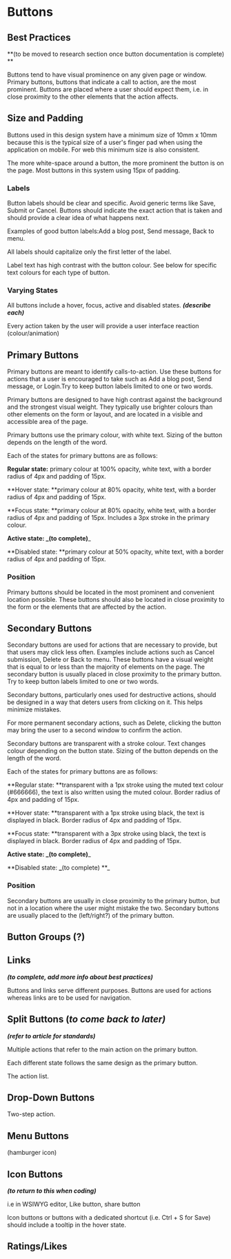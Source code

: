 # Buttons

## Best Practices

**\(to be moved to research section once button documentation is complete\)    
**

Buttons tend to have visual prominence on any given page or window. Primary buttons, buttons that indicate a call to action, are the most prominent. Buttons are placed where a user should expect them, i.e. in close proximity to the other elements that the action affects.

## Size and Padding

Buttons used in this design system have a minimum size of 10mm x 10mm because this is the typical size of a user's finger pad when using the application on mobile. For web this minimum size is also consistent.

The more white-space around a button, the more prominent the button is on the page. Most buttons in this system using 15px of padding. 

### Labels

Button labels should be clear and specific. Avoid generic terms like Save, Submit or Cancel. Buttons should indicate the exact action that is taken and should provide a clear idea of what happens next.

Examples of good button labels:Add a blog post, Send message, Back to menu.

All labels should capitalize only the first letter of the label.

Label text has high contrast with the button colour. See below for specific text colours for each type of button.

### Varying States

All buttons include a hover, focus, active and disabled states. _**\(describe each\)**_

Every action taken by the user will provide a user interface reaction \(colour/animation\)

## Primary Buttons

Primary buttons are meant to identify calls-to-action. Use these buttons for actions that a user is encouraged to take such as Add a blog post, Send message, or Login.Try to keep button labels limited to one or two words. 

Primary buttons are designed to have high contrast against the background and the strongest visual weight. They typically use brighter colours than other elements on the form or layout, and are located in a visible and accessible area of the page.

Primary buttons use the primary colour, with white text. Sizing of the button depends on the length of the word.

Each of the states for primary buttons are as follows:

**Regular state:**  primary colour at 100% opacity, white text, with a border radius of 4px and padding of 15px. 

**Hover state: **primary colour at 80% opacity, white text, with a border radius of 4px and padding of 15px. 

**Focus state: **primary colour at 80% opacity, white text, with a border radius of 4px and padding of 15px. Includes a 3px stroke in the primary colour. 

**Active state: **_**\(to complete\)**_

**Disabled state: **primary colour at 50% opacity, white text, with a border radius of 4px and padding of 15px.

### Position

Primary buttons should be located in the most prominent and convenient location possible. These buttons should also be located in close proximity to the form or the elements that are affected by the action. 

## Secondary Buttons

Secondary buttons are used for actions that are necessary to provide, but that users may click less often. Examples include actions such as Cancel submission, Delete or Back to menu. These buttons have a visual weight that is equal to or less than the majority of elements on the page. The secondary button is usually placed in close proximity to the primary button. Try to keep button labels limited to one or two words. 

Secondary buttons, particularly ones used for destructive actions, should be designed in a way that deters users from clicking on it. This helps minimize mistakes. 

For more permanent secondary actions, such as Delete, clicking the button may bring the user to a second window to confirm the action.

Secondary buttons are transparent with a stroke colour. Text changes colour depending on the button state. Sizing of the button depends on the length of the word.

Each of the states for primary buttons are as follows:

**Regular state: **transparent with a 1px stroke using the muted text colour \(\#666666\), the text is also written using the muted colour. Border radius of 4px and padding of 15px. 

**Hover state: **transparent with a 1px stroke using black, the text is displayed in black. Border radius of 4px and padding of 15px. 

**Focus state: **transparent with a 3px stroke using black, the text is displayed in black. Border radius of 4px and padding of 15px. 

**Active state: **_**\(to complete\)**_

**Disabled state: **_**\(to complete\) **_

### Position

Secondary buttons are usually in close proximity to the primary button, but not in a location where the user might mistake the two. Secondary buttons are usually placed to the \(left/right?\) of the primary button.

## Button Groups \(?\)

## Links

_**\(to complete, add more info about best practices\)**_

Buttons and links serve different purposes. Buttons are used for actions whereas links are to be used for navigation. 

## Split Buttons \(_**to come back to later\)**_

_**\(refer to article for standards\)**_

Multiple actions that refer to the main action on the primary button. 

Each different state follows the same design as the primary button. 

The action list. 

## Drop-Down Buttons

Two-step action. 

## Menu Buttons

\(hamburger icon\)

## Icon Buttons

_**\(to return to this when coding\)**_

i.e in WSIWYG editor, Like button, share button

Icon buttons or buttons with a dedicated shortcut \(i.e. Ctrl + S for Save\) should include a tooltip in the hover state.

## Ratings/Likes




